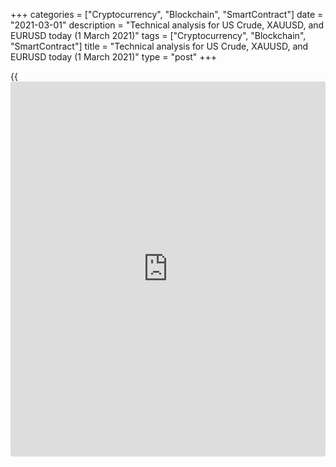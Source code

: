 +++
categories = ["Cryptocurrency", "Blockchain", "SmartContract"]
date = "2021-03-01"
description = "Technical analysis for US Crude, XAUUSD, and EURUSD today (1 March 2021)"
tags = ["Cryptocurrency", "Blockchain", "SmartContract"]
title = "Technical analysis for US Crude, XAUUSD, and EURUSD today (1 March 2021)"
type = "post"
+++

{{<iframe id="large-banner" src="https://www.bounty.group/#slide=23.0" width="100%" height="600" scrolling="no" style="border: 0px solid rgb(216, 221, 230); border-radius: 3px;">}}

2021-03-01

2021-03-01

Short-term analysis for oil, gold, and EURUSD for 01.03.2021Alex
Rodionov

I welcome my fellow traders! I have made a price forecast for US Crude,
XAUUSD, and EURUSD using a combination of margin zones methodology and
technical analysis. Based on the market analysis, I suggest entry
signals for intraday traders.

Last Friday, the short-term trend in the EURUSD pair reversed down. As a
result, the Target Zone [1.2082 - 1.2066] was immediately reached.

The article covers the following subjects:

## Oil price forecast for today: USCrude analysis

Last week, a trading recommendation for selling oil worked out when the
Additional Zone [62.57 - 62.44] was broken out. Take Profit in the
Intermediary Zone [61.44 - 61.22] was taken.

The reaction to the short-term uptrend's key support test followed
immediately - the price rose and stopped in the resistance zone, the
Additional Zone [62.48 - 62.36]. Today consider new oil sales in AZ to
update Friday low.

A breakout of the IZ and closing of the US trading session below are
required to reverse the trend down. For oil purchases, it is necessary
to break out the level of 62.51 and consolidate the price within one or
two trading sessions higher.

### [USCrude][1] trading ideas for today:

Sell according to the pattern in Additional Zone [62.48 - 62.36].
TakeProfit: 61.22. StopLoss: according to the pattern rules.

* * *

## Gold price forecast for today: XAUUSD analysis

After reaching all possible targets within the short-term downtrend,
gold went into correction and is currently approaching the trend key
resistance [1777 - 1772]. After testing the trend border, look for a
pattern to open a new sale to update the Friday low.

To buy the precious metal, a breakout of the Intermediary Zone and
closing of the US trading session higher are required. In this case, the
target for purchases will be the upper Target Zone [1838 - 1827].

### [XAUUSD][2] trading ideas for today:

Sell according to the pattern in Intermediary Zone [1777 - 1772].
TakeProfit: 1718. StopLoss: according to the pattern rules.

* * *

## Euro/Dollar forecast for today: EURUSD analysis

Last Friday, the short-term trend in the EURUSD pair reversed down. As a
result, the Target Zone [1.2082 - 1.2066] was immediately reached.

If you remember, February 26's price forecast suggested the euro sale in
the Intermediary Zone [1.2162 - 1.2154] with a stop at 1.2184. As a
result, this sale was profitable.

Now, the euro price is correcting and approaching the local resistance
of the Additional Zone [1.2106 - 1.2102]. After testing the zone, look
for a sell pattern to update the Friday low.

If the Additional Zone is broken out, then the correction will continue
in order to test the new trend line [1.2150 - 1.2142].

### [EURUSD][3] trading ideas for today:

  1. Sell according to the pattern in Additional Zone [1.2106 - 1.2102]. TakeProfit: 1.2063. StopLoss: according to the pattern rules.

  2. Sell according to the pattern in Intermediary Zone [1.2150 - 1.2142]. TakeProfit: 1.2063. StopLoss: according to the pattern rules.

* * *

P.S. Did you like my article? Share it in social networks: it will be
the best “thank you" :)

Ask me questions and comment below. I’ll be glad to answer your
questions and give necessary explanations.

 **Useful links:**

  * I recommend trying to trade with a reliable broker [here][4]. The system allows you to trade by yourself or copy successful traders from all across the globe.
  * Use my promo-code BLOG for getting deposit bonus 50% on LiteForex platform. Just enter this code in the appropriate field while [depositing][5] your trading account.
  * Telegram chat for traders: <t.me/liteforexengchat>. We are sharing the signals and trading experience
  * Telegram channel with high-quality analytics, Forex reviews, training articles, and other useful things for traders <t.me/liteforex>

## Price chart of EURUSD in real time mode

The content of this article reflects the author’s opinion and does not
necessarily reflect the official position of LiteForex. The material
published on this page is provided for informational purposes only and
should not be considered as the provision of investment advice for the
purposes of Directive 2004/39/EC.

Rate this article:

{{value}}

( {{count}} {{title}} )

   1. my.liteforex.com/trading?type=oil
   2. my.liteforex.com/trading/chart?symbol=XAUUSD&returnUrl=true
   3. my.liteforex.com/trading/chart?symbol=EURUSD&returnUrl=true
   4. my.liteforex.com/?category=analysts-opinions&slug=short-term-analysis-for-oil-gold-and-eurusd-for-01032021&openPopup=%2Fregistration%2Fpopup&utm_source=blog&utm_medium=article&utm_campaign=bonus
   5. my.liteforex.com/deposit/?category=analysts-opinions&slug=short-term-analysis-for-oil-gold-and-eurusd-for-01032021&promo_code=BLOG&utm_source=blog&utm_medium=article&utm_campaign=bonus
